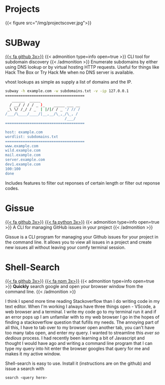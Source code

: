 # Projects


{{< figure src="/img/projectscover.jpg">}}

# SUBway
[{{< fa github 3x>}}](https://github.com/sam-lane/subway)
{{< admonition type=info open=true >}}
CLI tool for subdomain discovery
{{< /admonition >}}
Enumerate subdomains by either using DNS lookup or by virtual hosting HTTP requests. Useful for things like Hack The Box or Try Hack Me when no DNS server is available.

vhost lookups as simple as supply a list of domains and the IP.

```bash
subway -h example.com -w subdomains.txt -v -ip 127.0.0.1
====================================
   ______  _____                  
  / __/ / / / _ )_    _____ ___ __
 _\ \/ /_/ / _  | |/|/ / _ '/ // /
/___/\____/____/|__,__/\_,_/\_, / 
                           /___/  
====================================

host: example.com
wordlist: subdomains.txt
====================================
www.example.com
wild.example.com
mail.example.com
server.example.com
dev1.example.com
100:100
done
```
Includes features to filter out reponses of certain length or filter out reponse codes.

# Gissue
[{{< fa github 3x>}}](https://github.com/sam-lane/gissue) [{{< fa python 3x>}}](https://pypi.org/project/gissue/)
{{< admonition type=info open=true >}}
A CLI for managing GitHub issues in your project
{{< /admonition >}}

Gissue is a CLI program for managing your Github issues for your project in the command line. It allows you to view all issues in a project and create new issues all without leaving your comfy terminal session.


# Shell-Search
[{{< fa github 3x>}}](https://github.com/sam-lane/shell-search) [{{< fa npm 3x>}}](https://www.npmjs.com/package/shell-search)
{{< admonition type=info open=true >}}
**Quickly** search google and open your browser window from the command line.
{{< /admonition >}}

I think I spend more time reading Stackoverflow than I do writing code in my text editor. When I'm working I always have three things open - VScode, a web browser and a terminal. I write my code go to my terminal run it and if an error pops up I am unfamilar with to my web browser I go in the hopes of finding a stackoverflow question that fufills my needs. The annoying part of all this, I have to tab over to my browser open another tab, you can't have too many tabs open, and enter my query. I wanted to streamline this _ever so dedious_ process. I had recently been learning a bit of Javascript and thought I would have ago and writing a command line program that I can type my query into hit enter the browser googles that query for me and makes it my active window.

Shell-search is easy to use. Install it (instructions are on the github) and issue a search with 
```bash
search <query here>
```
